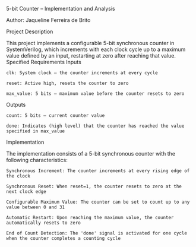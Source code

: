 5-bit Counter – Implementation and Analysis

Author: Jaqueline Ferreira de Brito

Project Description

This project implements a configurable 5-bit synchronous counter in SystemVerilog, which increments with each clock cycle up to a maximum value defined by an input, restarting at zero after reaching that value.
Specified Requirements
Inputs

    clk: System clock – the counter increments at every cycle

    reset: Active high, resets the counter to zero

    max_value: 5 bits – maximum value before the counter resets to zero

Outputs

    count: 5 bits – current counter value

    done: Indicates (high level) that the counter has reached the value specified in max_value

Implementation

The implementation consists of a 5-bit synchronous counter with the following characteristics:

    Synchronous Increment: The counter increments at every rising edge of the clock

    Synchronous Reset: When reset=1, the counter resets to zero at the next clock edge

    Configurable Maximum Value: The counter can be set to count up to any value between 0 and 31

    Automatic Restart: Upon reaching the maximum value, the counter automatically resets to zero

    End of Count Detection: The 'done' signal is activated for one cycle when the counter completes a counting cycle



